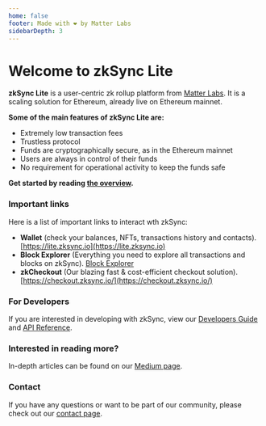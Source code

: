 ```yaml
---
home: false
footer: Made with ❤️ by Matter Labs
sidebarDepth: 3
---
```


# Welcome to zkSync Lite

**zkSync Lite** is a user-centric zk rollup platform from [Matter Labs](https://matter-labs.io). It is a scaling solution for
Ethereum, already live on Ethereum mainnet.

<!-- using HTML style instead of Markdown ## since our formatter screams when a title is punctuated -->

<b>Some of the main features of zkSync Lite are:</b>

- Extremely low transaction fees
- Trustless protocol
- Funds are cryptographically secure, as in the Ethereum mainnet
- Users are always in control of their funds
- No requirement for operational activity to keep the funds safe

<b>Get started by reading [the overview](./userdocs).</b>

<!-- markdownlint-disable MD001 -->

### Important links

Here is a list of important links to interact wth zkSync:

- **Wallet** (check your balances, NFTs, transactions history and contacts). [https://lite.zksync.io](https://lite.zksync.io)
- **Block Explorer** (Everything you need to explore all transactions and blocks on zkSync). [Block Explorer](https://zkscan.io/)
- **zkCheckout** (Our blazing fast & cost-efficient checkout solution). [https://checkout.zksync.io/](https://checkout.zksync.io/)
### For Developers

If you are interested in developing with zkSync, view our [Developers Guide](/dev/) and [API Reference](/api).

### Interested in reading more?

In-depth articles can be found on our [Medium page](https://medium.com/matter-labs).

### Contact

If you have any questions or want to be part of our community, please check out our [contact page](https://zksync.io/contact).
